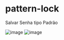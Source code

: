# pattern-lock
Salvar Senha tipo Padrão

![image](https://github.com/user-attachments/assets/89a1494e-99c8-4da3-b97f-ec2a0bb39937)
![image](https://github.com/user-attachments/assets/b8d0f3ad-9802-4b3d-9524-29f4dea17d92)

